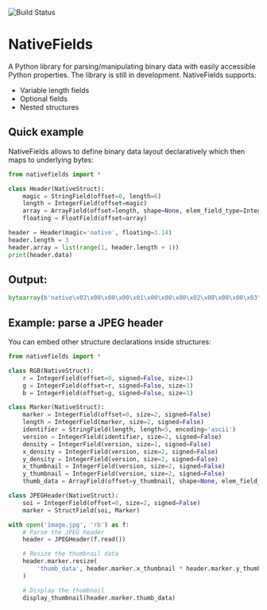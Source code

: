![Build Status](https://github.com/donadigo/nativefields/workflows/Build/badge.svg)
# NativeFields
A Python library for parsing/manipulating binary data with easily accessible Python properties. The library is still in development. NativeFields supports:
* Variable length fields
* Optional fields
* Nested structures

## Quick example
NativeFields allows to define binary data layout declaratively which then maps to underlying bytes:
```py
from nativefields import *

class Header(NativeStruct):
    magic = StringField(offset=0, length=6)
    length = IntegerField(offset=magic)
    array = ArrayField(offset=length, shape=None, elem_field_type=IntegerField)
    floating = FloatField(offset=array)

header = Header(magic='native', floating=3.14)
header.length = 3
header.array = list(range(1, header.length + 1))
print(header.data)
```

## Output:
```py
bytearray(b'native\x03\x00\x00\x00\x01\x00\x00\x00\x02\x00\x00\x00\x03\x00\x00\x00\xc3\xf5H@')`
```

## Example: parse a JPEG header
You can embed other structure declarations inside structures:
```py
from nativefields import *

class RGB(NativeStruct):
    r = IntegerField(offset=0, signed=False, size=1)
    g = IntegerField(offset=r, signed=False, size=1)
    b = IntegerField(offset=g, signed=False, size=1)

class Marker(NativeStruct):
    marker = IntegerField(offset=0, size=2, signed=False)
    length = IntegerField(marker, size=2, signed=False)
    identifier = StringField(length, length=5, encoding='ascii')
    version = IntegerField(identifier, size=2, signed=False)
    density = IntegerField(version, size=1, signed=False)
    x_density = IntegerField(version, size=2, signed=False)
    y_density = IntegerField(version, size=2, signed=False)
    x_thumbnail = IntegerField(version, size=2, signed=False)
    y_thumbnail = IntegerField(version, size=2, signed=False)
    thumb_data = ArrayField(offset=y_thumbnail, shape=None, elem_field_type=RGB)

class JPEGHeader(NativeStruct):
    soi = IntegerField(offset=0, size=2, signed=False)
    marker = StructField(soi, Marker)

with open('image.jpg', 'rb') as f:
    # Parse the JPEG header
    header = JPEGHeader(f.read())

    # Resize the thumbnail data
    header.marker.resize(
        'thumb_data', header.marker.x_thumbnail * header.marker.y_thumbnail
    )

    # Display the thumbnail
    display_thumbnail(header.marker.thumb_data)
```